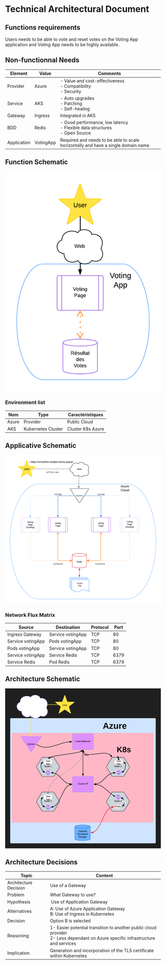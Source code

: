 # Technical Architectural Document
## Functions requirements
Users needs to be able to vote and reset votes on the Voting App application and Voting App needs to be highly available.

## Non-functionnal Needs
| Element | Value | Comments |
| ------- | ------ | ------------ |
| Provider | Azure | - Value and cost-effectiveness <br> - Compatibility <br> - Security |
| Service | AKS | - Auto upgrades <br> - Patching <br> - Self-healing |
| Gateway | Ingress | Integrated in AKS |
| BDD | Redis | - Good performance, low latency <br> - Flexible data structures <br> - Open Source |
| Application | VotingApp | Required and needs to be able to scale horizontally and have a single domain name |

## Function Schematic
![ ](https://github.com/simplon-lerouxDunvael/Brief_6/blob/main/Pics/DAT%20Diagram%201.png)

### Environment list
| Nom | Type | Caractéristiques |
| --- | ---- | ---------------- |
| Azure | Provider | Public Cloud |
| AKS | Kubernetes Cluster | Cluster K8s Azure |

## Applicative Schematic
![ ](https://github.com/simplon-lerouxDunvael/Brief_6/blob/main/Pics/DAT_Diagram_2.png)

### Network Flux Matrix
| Source | Destination | Protocol | Port |
|------------- | ----------- | -------- | ---- |
| Ingress Gateway | Service votingApp | TCP | 80 |
| Service votingApp | Pods votingApp | TCP | 80 |
| Pods votingApp | Service votingApp | TCP | 80 |
| Service votingApp | Service Redis | TCP | 6379 |
| Service Redis  | Pod Redis | TCP | 6379 |
## Architecture Schematic
![ ](https://github.com/simplon-lerouxDunvael/Brief_6/blob/main/Pics/Cloud%20Architecture%202.png)
## Architecture Decisions
| Topic | Content |
| ----------------------- | ------------------------ |
| Architecture Decision | Use of a Gateway |
| Problem | What Gateway to use? |
| Hypothesis | Use of Application Gateway |
| Alternatives | A: Use of Azure Application Gateway <br> B: Use of Ingress in Kubernetes |
| Decision | Option B is selected |
| Reasoning | 1- Easier potential transition to another public cloud provider <br> 2- Less dependant on Azure specific infrastructure and services |
| Implication | Generation and incorporation of the TLS certificate within Kubernetes |